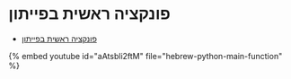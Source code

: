 # פונקציה ראשית בפייתון

* [ פונקציה ראשית בפייתון](https://code-maven.com/slides/python-programming/python-optional-main-sub)

{% embed youtube id="aAtsbli2ftM" file="hebrew-python-main-function" %}

